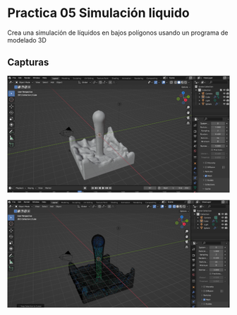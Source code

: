 
# Practica 05  Simulación liquido

Crea una simulación de líquidos en bajos polígonos usando un programa de modelado 3D




## Capturas

![App Screenshot](./Capturas/area.png)

![App Screenshot](./Capturas/final.png)